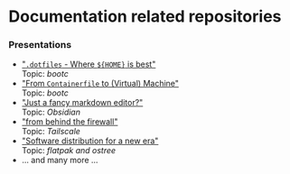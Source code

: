 Documentation related repositories
==================================

### Presentations

 - ["`.dotfiles` - Where `${HOME}` is best"](http://docs.gbraad.nl/dotfiles-presentation/)  
   Topic: _bootc_
 - ["From `Containerfile` to (Virtual) Machine"](http://docs.gbraad.nl/from-containerfile-to-virtual-machine/)  
   Topic: _bootc_
 - ["Just a fancy markdown editor?"](https://docs.gbraad.nl/obsidian-presentation/)  
   Topic: _Obsidian_
 - ["from behind the firewall"](https://docs.gbraad.nl/tailscale-presentation/)  
   Topic: _Tailscale_
 - ["Software distribution for a new era"](http://docs.gbraad.nl/software-distribution-for-a-new-era/)  
   Topic: _flatpak and ostree_
 - ... and many more ...
